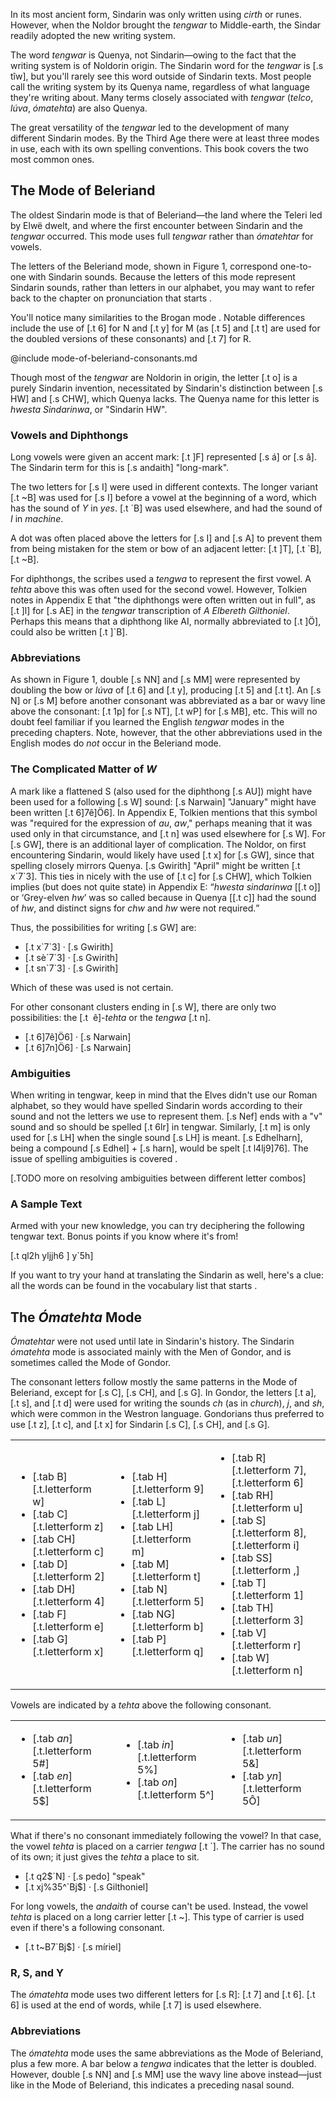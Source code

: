 In its most ancient form, Sindarin was only written using
_cirth_ or runes. However, when the Noldor brought
the _tengwar_ to Middle-earth, the Sindar readily adopted
the new writing system.

The word _tengwar_ is Quenya, not Sindarin—owing to the fact
that the writing system is of Noldorin origin.
The Sindarin word for the _tengwar_ is [.s tîw], but you'll
rarely see this word outside of Sindarin texts. Most people
call the writing system by its Quenya name, regardless of
what language they're writing about. Many terms closely
associated with _tengwar_ (_telco_, _lúva_, _ómatehta_)
are also Quenya.

The great versatility of the _tengwar_ led to the development
of many different Sindarin modes. By the Third Age there were
at least three modes in use, each with its own spelling
conventions. This book covers the two most common ones.

## The Mode of Beleriand

The oldest Sindarin mode is that of Beleriand—the land where
the Teleri led by Elwë dwelt, and where the first encounter
between Sindarin and the _tengwar_ occurred. This mode uses
full _tengwar_ rather than _ómatehtar_ for vowels.

The letters of the Beleriand mode, shown in Figure 1,
correspond one-to-one with Sindarin sounds. Because the
letters of this mode represent Sindarin sounds, rather than
letters in our alphabet, you may want to refer back to
the chapter on pronunciation that starts <a href="#pronunciation" class="pageref"></a>.

You'll notice
many similarities to the Brogan mode <a href="#writing-english-with-tengwar" class="pageref"></a>. Notable differences include the use
of [.t 6] for N and [.t y] for M (as [.t 5] and [.t t] are used for
the doubled versions of these consonants) and [.t 7] for R.

@include mode-of-beleriand-consonants.md

Though most of the _tengwar_ are Noldorin in origin, the
letter [.t o] is a purely Sindarin invention, necessitated
by Sindarin's distinction between [.s HW] and [.s CHW], which
Quenya lacks. The Quenya name for this letter is _hwesta Sindarinwa_,
or "Sindarin HW".

### Vowels and Diphthongs

Long vowels were given an accent mark: [.t &#93;F] represented [.s á] or [.s â]. The Sindarin term for this is [.s andaith] "long-mark".

The two letters for [.s I] were used in different contexts. The
longer variant [.t ~B] was used for [.s I] before a vowel at the
beginning of a word, which has the sound of _Y_ in _yes_.
[.t \`B] was used elsewhere, and had the sound of _I_ in _machine_.

A dot was often placed above the letters for [.s I] and [.s A] to prevent
them from being mistaken for the stem or bow of an adjacent
letter: [.t &#93;T], [.t \`B], [.t ~B].

For diphthongs, the scribes used a _tengwa_ to represent the first vowel. A _tehta_ above this was often used for the second vowel. However, Tolkien notes in Appendix E that "the diphthongs were often written out in full", as [.t &#93;l] for [.s AE] in the _tengwar_ transcription of _A Elbereth Gilthoniel_. Perhaps this means that a diphthong like AI, normally abbreviated to [.t &#93;Ö], could also be written [.t &#93;\`B].

### Abbreviations

As shown in Figure 1, double [.s NN] and [.s MM] were represented by doubling the bow or _lúva_ of [.t 6] and [.t y], producing [.t 5] and [.t t]. An [.s N] or [.s M] before another consonant was abbreviated as a bar or wavy line above the consonant: [.t 1p] for [.s NT], [.t wP] for [.s MB], etc. This will no doubt feel familiar if you learned the English _tengwar_ modes in the preceding chapters. Note, however, that the other abbreviations used in the English modes do *not* occur in the Beleriand mode.

### The Complicated Matter of _W_

A mark like a flattened S (also used for the diphthong [.s AU]) might have been used for a following [.s W] sound: [.s Narwain] "January" might have been written [.t 6&#93;7ê&#93;Ö6]. In Appendix E, Tolkien mentions that this symbol was "required for the expression of <em>au</em>, <em>aw</em>," perhaps meaning that it was used only in that circumstance, and [.t n] was used elsewhere for [.s W].
For [.s GW], there is an additional layer of complication. The Noldor, on first encountering Sindarin, would likely have used [.t x] for [.s GW], since that spelling closely mirrors Quenya. [.s Gwirith] "April" might be written [.t x&#96;7&#96;3]. This ties in nicely with the use of [.t c] for [.s CHW], which Tolkien implies (but does not quite state) in Appendix E: <q><em>hwesta sindarinwa</em> [[.t o]] or <q>Grey-elven <em>hw</em></q> was so called because in Quenya [[.t c]] had the sound of <em>hw</em>, and distinct signs for <em>chw</em> and <em>hw</em> were not required.</q>

Thus, the possibilities for writing [.s GW] are:

- [.t x&#96;7&#96;3] &middot; [.s Gwirith]
- [.t sè&#96;7&#96;3] &middot; [.s Gwirith]
- [.t sn&#96;7&#96;3] &middot; [.s Gwirith]

Which of these was used is not certain.

For other consonant clusters ending in [.s W], there are only two possibilities: the [.t &nbsp;ê]-_tehta_ or the _tengwa_ [.t n].

- [.t 6&#93;7ê&#93;Ö6] &middot; [.s Narwain]
- [.t 6&#93;7n&#93;Ö6] &middot; [.s Narwain]

### Ambiguities

When writing in tengwar, keep in mind that the Elves didn't use our Roman alphabet, so they would have spelled Sindarin words according to their sound and not the letters we use to represent them. [.s Nef] ends with a "v" sound and so should be spelled [.t 6lr] in tengwar. Similarly, [.t m] is only used for [.s LH] when the single sound [.s LH] is meant. [.s Edhelharn], being a compound [.s Edhel] + [.s harn], would be spelt [.t l4lj9&#93;76]. The issue of spelling ambiguities is covered <a class="pageref" href="#splitting-up-letter-combinations"></a>.

[.TODO more on resolving ambiguities between different letter combos]

### A Sample Text

Armed with your new knowledge, you can try deciphering the following tengwar text. Bonus points if you know where it's from!

<p class="text center">
[.t ql2h yljjh6 &#93; y`5h]
</p>

If you want to try your hand at translating the Sindarin as well, here's a clue: all the words can be found in the vocabulary list that starts <a class="pageref" href="#selected-vocabulary"></a>.

## The _Ómatehta_ Mode

_Ómatehtar_ were not used until late in Sindarin's history. The Sindarin _ómatehta_ mode is associated mainly with the Men of Gondor, and is sometimes called the Mode of Gondor.

The consonant letters follow mostly the same patterns in the Mode of Beleriand, except for [.s C],  [.s CH], and [.s G]. In Gondor, the letters [.t a], [.t s], and [.t d]  were used for writing the sounds _ch_ (as in _church_), _j_, and _sh_, which were common in the Westron language. Gondorians thus preferred to use [.t z], [.t c], and [.t x] for Sindarin [.s C], [.s CH], and [.s G].

<table class="col-3 columns">
<tr>
<td>
<ul>
<li>[.tab B][.t.letterform w]</li>
<li>[.tab C][.t.letterform z]</li>
<li>[.tab CH][.t.letterform c]</li>
<li>[.tab D][.t.letterform 2]</li>
<li>[.tab DH][.t.letterform 4]</li>
<li>[.tab F][.t.letterform e]</li>
<li>[.tab G][.t.letterform x]</li>
</ul>
</td>
<td>
<ul>
<li>[.tab H][.t.letterform 9]</li>
<li>[.tab L][.t.letterform j]</li>
<li>[.tab LH][.t.letterform m]</li>
<li>[.tab M][.t.letterform t]</li>
<li>[.tab N][.t.letterform 5]</li>
<li>[.tab NG][.t.letterform b]</li>
<li>[.tab P][.t.letterform q]</li>
</ul>
</td>
</td>
<td>
<ul>
<li>[.tab R][.t.letterform 7], [.t.letterform 6]</li>
<li>[.tab RH][.t.letterform u]</li>
<li>[.tab S][.t.letterform 8], [.t.letterform i]</li>
<li>[.tab SS][.t.letterform ,]</li>
<li>[.tab T][.t.letterform 1]</li>
<li>[.tab TH][.t.letterform 3]</li>
<li>[.tab V][.t.letterform r]</li>
<li>[.tab W][.t.letterform n]</li>
</ul>
</td>
</tr>
</table>

Vowels are indicated by a _tehta_ above the following consonant.

<table class="col-3 columns">
<tr>
<td>
<ul>
<li>[.tab <em>an</em>] [.t.letterform 5#]</li>
<li>[.tab <em>en</em>] [.t.letterform 5$]</li>
</ul>
</td>
<td>
<ul>
<li>[.tab <em>in</em>] [.t.letterform 5%]</li>
<li>[.tab <em>on</em>] [.t.letterform 5^]</li>
</ul>
</td>
</td>
<td>
<ul>
<li>[.tab <em>un</em>] [.t.letterform 5&]</li>
<li>[.tab <em>yn</em>] [.t.letterform 5Ô]</li></ul>
</td>
</tr>
</table>

What if there's no consonant immediately following the vowel? In that case, the vowel _tehta_ is placed on a carrier _tengwa_ [.t &#96;]. The carrier has no sound of its own; it just gives the _tehta_ a place to sit.

- [.t q2$&#96;N] &middot; [.s pedo] "speak"
- [.t xj%35^&#96;Bj$] &middot; [.s Gilthoniel]

For long vowels, the _andaith_ of course can't be used. Instead, the vowel _tehta_ is placed on a long carrier letter [.t ~]. This type of carrier is used even if there's a following consonant.

- [.t t~B7&#96;Bj$] &middot; [.s míriel]

### R, S, and Y

The _ómatehta_ mode uses two different letters for [.s R]: [.t 7] and [.t 6]. [.t 6] is used at the end of words, while [.t 7] is used elsewhere.

### Abbreviations

The _ómatehta_ mode uses the same abbreviations as the Mode of Beleriand, plus a few more. A bar below a _tengwa_ indicates that the letter is doubled. However, double [.s NN] and [.s MM] use the wavy line above instead—just like in the Mode of Beleriand, this indicates a preceding nasal sound.
